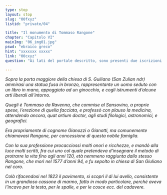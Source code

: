 ```yaml
---
type: stop
layout: stop
slug: "00fxyz"
listid: "private/04"

title: "Il monumento di Tommaso Rangone"
chapter: "Capitolo VI"
mainImg: "06_img01.jpg"
pswd: "ebraico greco"
hint: "xxxxxxx xxxxx"
link: "00cxyz"
question: "Ai lati del portale descritto, sono presenti due iscrizioni in due lingue diverse. Quali lingue sono?"

---
```

*Sopra la porta maggiore della chiesa di S. Guiliano (San Zulian ndr) ammirasi una statua fusa in bronzo, rappresentante un uomo seduto con un libro in mano, appoggiato ad un ginocchio, e cogli istrumenti d’alcune arti liberali all’intorno.*

*Quegli è Tommaso da Ravenna, che commise al Sansovino, a proprie spese, l’erezione di quella facciata, e professò con plauso la medicina, attendendo ancora, quat artium doctor, agli studi filologici, astronomici, e geografici.*

*Era propriamente di cognome Gianozzi o Gianotti, ma comunemente chiamavasi Rangone, per concessione di questa nobile famiglia.*

*Con la sua professione procacciossi molti onori e ricchezze, e mandò alla luce molti scritti, fra cui uno col quale pretendeva d’insegnare il metodo di protrarre la vita fino agli anni 120, età nemmeno raggiunta dallo stesso Rangone, che morì nel 1577 d’anni 94, e fu sepolto in chiesa di San Giuliano nel coro.*

*Colà rifacendosi nel 1823 il pavimento, si scoprì il di lui avello, consistente in un grandioso cassone di marmo, fatto in modo particolare, perché aveva l’incavo per la testa, per le spalle, e per le cosce ecc. del cadavere.*
